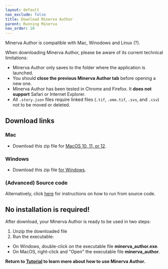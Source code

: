 ```yaml
---
layout: default
nav_exclude: false
title: Download Minerva Author
parent: Running Minerva
nav_order: 10
---
```


Minerva Author is compatible with Mac, Winodows and Linux (?).

When downloading Minerva Author, please be aware of its current technical limitations:

- Minerva Author only saves to the folder where the application is launched.
- You ​should **close the previous Minerva Author tab** before opening a new one.
- Minerva Author has been tested in Chrome and Firefox. It **does not support** Safari or Internet Explorer.
- All `.story.json` files require linked files (`.tif`, `.ome.tif`, `.svs`, and `.csv`) not to be moved or deleted.

## Download links

### Mac
* Download this zip file for [MacOS 10, 11, or 12](https://github.com/labsyspharm/minerva-author/releases/download/v1.12.0/minerva_author_macos.zip).

### Windows
* Download this zip file [for Windows](https://github.com/labsyspharm/minerva-author/releases/download/v1.12.0/minerva_author_windows.zip).

### (Advanced) Source code

Alternatively, click [here](https://github.com/labsyspharm/minerva-story/wiki/How-to-run-Minerva-Author%3F-(from-source-code)) for instructions on how to run from source code.

## No installation is required!

After download, your Minerva Author is ready to be used in two steps:

1. Unzip the downloaded file
1. Run the executable:
  - On Windows, double-click on the executable file **minerva_author.exe**.
  - On MacOS, right-click and "Open" the executable file **minerva_author**.

**Return to [Tutorial](../tutorial#step-2-run-minerva-author) to learn more about how to use Minerva Author.**
